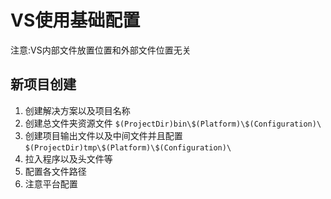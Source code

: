 ﻿# VS使用基础配置

注意:VS内部文件放置位置和外部文件位置无关

新项目创建
----------
1. 创建解决方案以及项目名称
2. 创建总文件夹资源文件
`$(ProjectDir)bin\$(Platform)\$(Configuration)\`
3. 创建项目输出文件以及中间文件并且配置
`$(ProjectDir)tmp\$(Platform)\$(Configuration)\`
4. 拉入程序以及头文件等
5. 配置各文件路径
6. 注意平台配置
